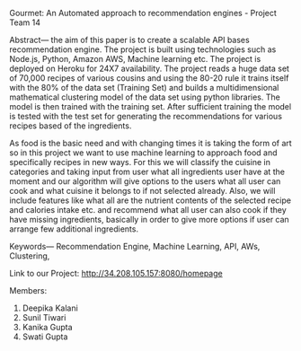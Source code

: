 

Gourmet: An Automated approach to recommendation engines - Project Team 14


Abstract— the aim of this paper is to create a scalable API bases recommendation engine. The project is built using technologies such as Node.js, Python, Amazon AWS, Machine learning etc. The project is deployed on Heroku for 24X7 availability. The project reads a huge data set of 70,000 recipes of various cousins and using the 80-20 rule it trains itself with the 80% of the data set (Training Set) and builds a multidimensional mathematical clustering model of the data set using python libraries. The model is then trained with the training set. After sufficient training the model is tested with the test set for generating the recommendations for various recipes based of the ingredients.

As food is the basic need and with changing times it is taking the form of art so in this project we want to use machine learning to approach food and specifically recipes in new ways. For this we will classify the cuisine in categories and taking input from user what all ingredients user have at the moment and our algorithm will give options to the users what all user can cook and what cuisine it belongs to if not selected already. Also, we will include features like what all are the nutrient contents of the selected recipe and calories intake etc. and recommend what all user can also cook if they have missing ingredients, basically in order to give more options if user can arrange few additional ingredients.

Keywords— Recommendation Engine, Machine Learning, API, AWs, Clustering, 

Link to our Project:
http://34.208.105.157:8080/homepage


Members:
1. Deepika Kalani
2. Sunil Tiwari
3. Kanika Gupta
4. Swati Gupta






